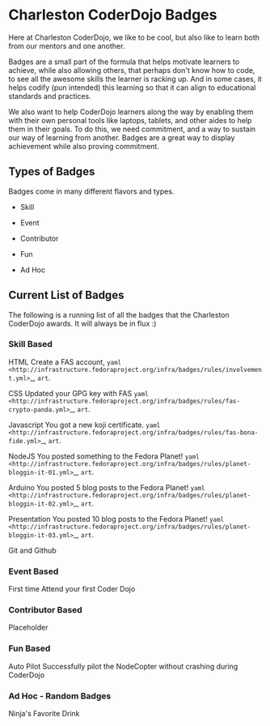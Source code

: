 # Charleston CoderDojo Badges


Here at Charleston CoderDojo, we like to be cool, but also like to learn both from our mentors and one another.

Badges are a small part of the formula that helps motivate learners to achieve, while also allowing others,
that perhaps don't know how to code, to see all the awesome skills the learner is racking up.  And in some cases, it helps codify (pun intended)
this learning so that it can align to educational standards and practices.

We also want to help CoderDojo learners along the way by enabling them with their own personal tools like laptops, tablets, and other aides to
help them in their goals.  To do this, we need commitment, and a way to sustain our way of learning from another.  Badges are a great way to
display achievement while also proving commitment.

## Types of Badges

Badges come in many different flavors and types.

- Skill

- Event

- Contributor

- Fun

- Ad Hoc



## Current List of Badges

The following is a running list of all the badges that the Charleston CoderDojo awards.  It will always be in flux :)

### Skill Based

HTML
    Create a FAS account,
    `yaml <http://infrastructure.fedoraproject.org/infra/badges/rules/involvement.yml>`_,
    `art`.

CSS
    Updated your GPG key with FAS
    `yaml <http://infrastructure.fedoraproject.org/infra/badges/rules/fas-crypto-panda.yml>`_,
    `art`.

Javascript
    You got a new koji certificate.
    `yaml <http://infrastructure.fedoraproject.org/infra/badges/rules/fas-bona-fide.yml>`_,
    `art`.

NodeJS
    You posted something to the Fedora Planet!
    `yaml <http://infrastructure.fedoraproject.org/infra/badges/rules/planet-bloggin-it-01.yml>`_,
    `art`.

Arduino
    You posted 5 blog posts to the Fedora Planet!
    `yaml <http://infrastructure.fedoraproject.org/infra/badges/rules/planet-bloggin-it-02.yml>`_,
    `art`.

Presentation
    You posted 10 blog posts to the Fedora Planet!
    `yaml <http://infrastructure.fedoraproject.org/infra/badges/rules/planet-bloggin-it-03.yml>`_,
    `art`.

Git and Github

### Event Based

First time
    Attend your first Coder Dojo

### Contributor Based

Placeholder

### Fun Based

Auto Pilot
    Successfully pilot the NodeCopter without crashing during CoderDojo

### Ad Hoc - Random Badges

Ninja's Favorite Drink

